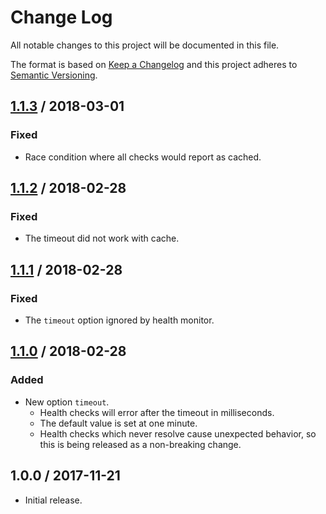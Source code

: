 # Change Log

All notable changes to this project will be documented in this file.

The format is based on [Keep a Changelog](http://keepachangelog.com/)
and this project adheres to [Semantic Versioning](http://semver.org/).

## [1.1.3] / 2018-03-01

### Fixed

- Race condition where all checks would report as cached.

## [1.1.2] / 2018-02-28

### Fixed

- The timeout did not work with cache.

## [1.1.1] / 2018-02-28

### Fixed

- The `timeout` option ignored by health monitor.

## [1.1.0] / 2018-02-28

### Added

- New option `timeout`.
  - Health checks will error after the timeout in milliseconds.
  - The default value is set at one minute.
  - Health checks which never resolve cause unexpected behavior,
    so this is being released as a non-breaking change.

## 1.0.0 / 2017-11-21

- Initial release.

[Unreleased]: https://github.com/meltwater/mlabs-health/compare/v1.1.3...HEAD
[1.1.3]: https://github.com/meltwater/mlabs-health/compare/v1.1.2...v1.1.3
[1.1.2]: https://github.com/meltwater/mlabs-health/compare/v1.1.1...v1.1.2
[1.1.1]: https://github.com/meltwater/mlabs-health/compare/v1.1.0...v1.1.1
[1.1.0]: https://github.com/meltwater/mlabs-health/compare/v1.0.0...v1.1.0
